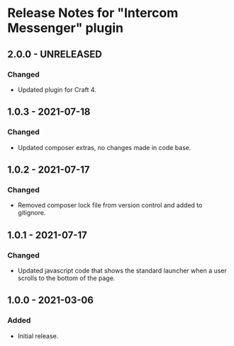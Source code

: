 # Release Notes for "Intercom Messenger" plugin

## 2.0.0 - UNRELEASED

### Changed

- Updated plugin for Craft 4.

## 1.0.3 - 2021-07-18

### Changed

- Updated composer extras, no changes made in code base.

## 1.0.2 - 2021-07-17

### Changed

- Removed composer lock file from version control and added to gitignore.

## 1.0.1 - 2021-07-17

### Changed

- Updated javascript code that shows the standard launcher when a user scrolls to the bottom of the page.

## 1.0.0 - 2021-03-06

### Added

- Initial release.
